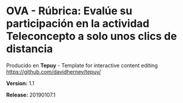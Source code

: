 # OVA - Rúbrica: Evalúe su participación en la actividad Teleconcepto a solo unos clics de distancia

Producido en **Tepuy** - Template for interactive content editing
https://github.com/davidherney/tepuy/

**Version:** 1.1

**Release:** 20190107.1
